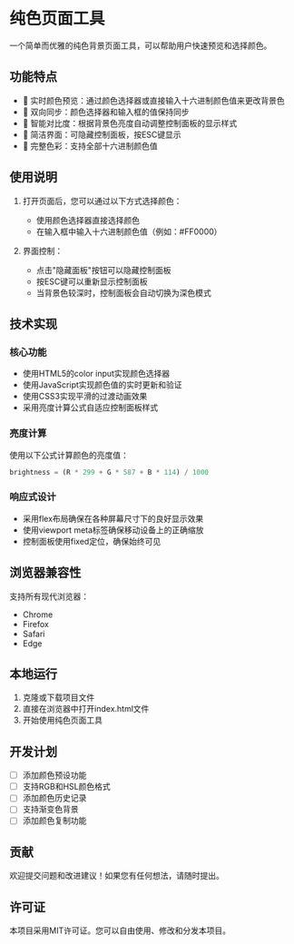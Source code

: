 # 纯色页面工具

一个简单而优雅的纯色背景页面工具，可以帮助用户快速预览和选择颜色。

## 功能特点

- 🎨 实时颜色预览：通过颜色选择器或直接输入十六进制颜色值来更改背景色
- 🔄 双向同步：颜色选择器和输入框的值保持同步
- 👀 智能对比度：根据背景色亮度自动调整控制面板的显示样式
- 🎯 简洁界面：可隐藏控制面板，按ESC键显示
- 🌈 完整色彩：支持全部十六进制颜色值

## 使用说明

1. 打开页面后，您可以通过以下方式选择颜色：

   - 使用颜色选择器直接选择颜色
   - 在输入框中输入十六进制颜色值（例如：#FF0000）
2. 界面控制：

   - 点击"隐藏面板"按钮可以隐藏控制面板
   - 按ESC键可以重新显示控制面板
   - 当背景色较深时，控制面板会自动切换为深色模式

## 技术实现

### 核心功能

- 使用HTML5的color input实现颜色选择器
- 使用JavaScript实现颜色值的实时更新和验证
- 使用CSS3实现平滑的过渡动画效果
- 采用亮度计算公式自适应控制面板样式

### 亮度计算

使用以下公式计算颜色的亮度值：

```javascript
brightness = (R * 299 + G * 587 + B * 114) / 1000
```

### 响应式设计

- 采用flex布局确保在各种屏幕尺寸下的良好显示效果
- 使用viewport meta标签确保移动设备上的正确缩放
- 控制面板使用fixed定位，确保始终可见

## 浏览器兼容性

支持所有现代浏览器：

- Chrome
- Firefox
- Safari
- Edge

## 本地运行

1. 克隆或下载项目文件
2. 直接在浏览器中打开index.html文件
3. 开始使用纯色页面工具

## 开发计划

- [ ] 添加颜色预设功能
- [ ] 支持RGB和HSL颜色格式
- [ ] 添加颜色历史记录
- [ ] 支持渐变色背景
- [ ] 添加颜色复制功能

## 贡献

欢迎提交问题和改进建议！如果您有任何想法，请随时提出。

## 许可证

本项目采用MIT许可证。您可以自由使用、修改和分发本项目。
